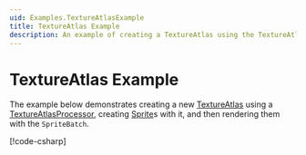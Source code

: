 ```yaml
---
uid: Examples.TextureAtlasExample
title: TextureAtlas Example
description: An example of creating a TextureAtlas using the TextureAtlasProcessor.
---
```


# TextureAtlas Example

The example below demonstrates creating a new [TextureAtlas](<xref:MonoGame.Aseprite.Sprites.TextureAtlas>) using a [TextureAtlasProcessor](<xref:MonoGame.Aseprite.Content.Processors.TextureAtlasProcessor>), creating [Sprite](<xref:MonoGame.Aseprite.Sprites.Sprite>)s with it, and then rendering them with the `SpriteBatch`.

[!code-csharp[](TextureAtlasExample.cs?highlight=3-5,11,13-15,32,35,38-39,49,60-62)]
